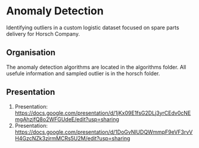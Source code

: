 # Anomaly Detection
Identifying outliers in a custom logistic dataset focused on spare parts delivery for Horsch Company.

## Organisation

The anomaly detection algorithms are located in the algorithms folder.
All usefule information and sampled outlier is in the horsch folder.

## Presentation

1. Presentation: https://docs.google.com/presentation/d/1jKx09E1fsG2DLj3yrCEdv0cNEmgAhzjfQ8o2WFGUdeE/edit?usp=sharing
2. Presentation: https://docs.google.com/presentation/d/1DoGvNlUDQWmmpF9eVF3rvVH4GzcNZk3zjrmMCRs5U2M/edit?usp=sharing
